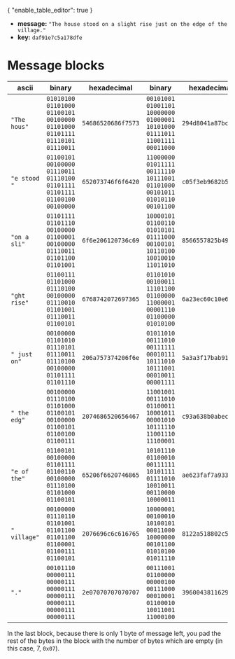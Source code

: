 {
    "enable_table_editor": true
}

* **message:** `"The house stood on a slight rise just on the edge of the village."`
* **key:** `daf91e7c5a178dfe`

# Message blocks

| ascii | binary | hexadecimal | binary | hexadecimal |
| ----- | ------ | ----------- | ------ | ----------- |
| `"The hous"` | `01010100 01101000`<br>`01100101 00100000`<br>`01101000 01101111`<br>`01110101 01110011` | `54686520686f7573` | `00101001 01001101`<br>`10000000 01000001`<br>`10101000 01111011`<br>`11001111 00011000` | `294d8041a87bcf18`
| `"e stood "` | `01100101 00100000`<br>`01110011 01110100`<br>`01101111 01101111`<br>`01100100 00100000` | `652073746f6f6420` | `11000000 01011111`<br>`00111110 10111001`<br>`01101000 00101011`<br>`01010110 00101100` | `c05f3eb9682b562c`
| `"on a sli"` | `01101111 01101110`<br>`00100000 01100001`<br>`00100000 01110011`<br>`01101100 01101001` | `6f6e206120736c69` | `10000101 01100110`<br>`01010101 01111000`<br>`00100101 10110100`<br>`10010010 11011010` | `8566557825b492da`
| `"ght rise"` | `01100111 01101000`<br>`01110100 00100000`<br>`01110010 01101001`<br>`01110011 01100101` | `6768742072697365` | `01101010 00100011`<br>`11101100 01100000`<br>`11000001 00001110`<br>`01100000 01010100` | `6a23ec60c10e6054`
| `" just on"` | `00100000 01101010`<br>`01110101 01110011`<br>`01110100 00100000`<br>`01101111 01101110` | `206a757374206f6e` | `01011010 00111010`<br>`00111111 00010111`<br>`10111010 10111001`<br>`00010011 00001111` | `5a3a3f17bab9130f`
| `" the edg"` | `00100000 01110100`<br>`01101000 01100101`<br>`00100000 01100101`<br>`01100100 01100111` | `2074686520656467` | `11001001 00111010`<br>`01100011 10001011`<br>`00001010 10111110`<br>`11001110 11100001` | `c93a638b0abecee1`
| `"e of the"` | `01100101 00100000`<br>`01101111 01100110`<br>`00100000 01110100`<br>`01101000 01100101` | `65206f6620746865` | `10101110 01100010`<br>`00111111 10101111`<br>`01111010 10010011`<br>`00110000 10000011` | `ae623faf7a933083`
| `" village"` | `00100000 01110110`<br>`01101001 01101100`<br>`01101100 01100001`<br>`01100111 01100101` | `2076696c6c616765` | `10000001 00100010`<br>`10100101 00011000`<br>`10000000 00101100`<br>`01010100 01011110` | `8122a518802c545e`
| `"."`        | `00101110 00000111`<br>`00000111 00000111`<br>`00000111 00000111`<br>`00000111 00000111` | `2e07070707070707` | `00111001 01100000`<br>`00000100 00111000`<br>`00010001 01100010`<br>`10011001 11000100` | `39600438116299c4`

In the last block, because there is only 1 byte of message left, you pad the rest of the bytes in the block with the number of bytes which are empty (in this case, 7, `0x07`).

